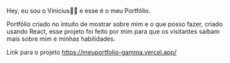 Hey, eu sou o Vinicius👋🏻 e esse é o meu Portfólio.

Portfólio criado no intuito de mostrar sobre mim e o que posso fazer, criado usando React, esse projeto foi feito por mim para que os visitantes saibam mais sobre mim e minhas habilidades.

Link para o projeto 
https://meuportfolio-gamma.vercel.app/




